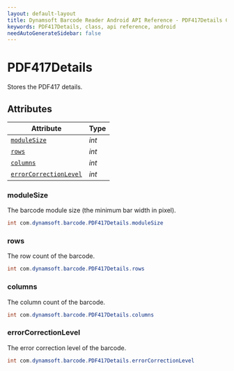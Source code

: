 ```yaml
---
layout: default-layout
title: Dynamsoft Barcode Reader Android API Reference - PDF417Details Class
keywords: PDF417Details, class, api reference, android
needAutoGenerateSidebar: false
---
```



# PDF417Details
Stores the PDF417 details.
  

## Attributes
  
| Attribute | Type |
|---------- | ---- |
| [`moduleSize`](#modulesize) | *int* |
| [`rows`](#rows) | *int* |
| [`columns`](#columns) | *int* |
| [`errorCorrectionLevel`](#errorcorrectionlevel) | *int* |


### moduleSize
The barcode module size (the minimum bar width in pixel).
```java
int com.dynamsoft.barcode.PDF417Details.moduleSize
```

### rows
The row count of the barcode.
```java
int com.dynamsoft.barcode.PDF417Details.rows
```

### columns
The column count of the barcode.
```java
int com.dynamsoft.barcode.PDF417Details.columns
```

### errorCorrectionLevel
The error correction level of the barcode.
```java
int com.dynamsoft.barcode.PDF417Details.errorCorrectionLevel
```
